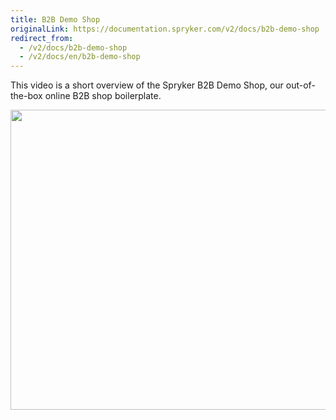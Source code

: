 ```yaml
---
title: B2B Demo Shop
originalLink: https://documentation.spryker.com/v2/docs/b2b-demo-shop
redirect_from:
  - /v2/docs/b2b-demo-shop
  - /v2/docs/en/b2b-demo-shop
---
```


This video is a short overview of the Spryker B2B Demo Shop, our out-of-the-box online B2B shop boilerplate.

<p><a href="https://documentation.spryker.com/about_spryker/videos___webinars/b2b-demo-shop.htm?wvideo=i3k6hkfq35"><img src="https://embedwistia-a.akamaihd.net/deliveries/084ad167fa099de5d533562200ec38fe42166edf.jpg?image_play_button_size=2x&amp;image_crop_resized=960x540&amp;image_play_button=1&amp;image_play_button_color=eb553ce0" width="720" height="480" style="width: 720px; height: 480px;"></a></p>



